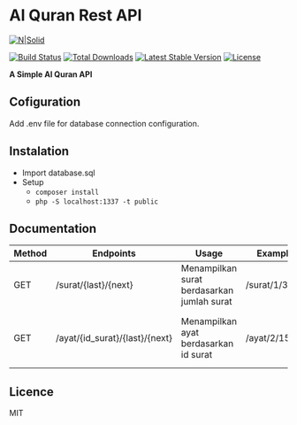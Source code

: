 # Al Quran Rest API

[![N|Solid](https://img.pngio.com/lumen-logo-api-framework-nordic-apis-lumen-png-558_246.png)](https://lumen.laravel.com)

[![Build Status](https://travis-ci.org/laravel/lumen-framework.svg)](https://travis-ci.org/laravel/lumen-framework)
[![Total Downloads](https://poser.pugx.org/laravel/lumen-framework/d/total.svg)](https://packagist.org/packages/laravel/lumen-framework)
[![Latest Stable Version](https://poser.pugx.org/laravel/lumen-framework/v/stable.svg)](https://packagist.org/packages/laravel/lumen-framework)
[![License](https://poser.pugx.org/laravel/lumen-framework/license.svg)](https://packagist.org/packages/laravel/lumen-framework)

**A Simple Al Quran API**

## Cofiguration
Add .env file for database connection configuration.

## Instalation
- Import database.sql
- Setup
    - `composer install`
    - `php -S localhost:1337 -t public`

## Documentation
| Method  |  Endpoints  | Usage | Example | Description |
| ------------ | ------------ | ------------ | ------------ | ------------ |
| GET  | /surat/{last}/{next}  | Menampilkan surat berdasarkan jumlah surat   | /surat/1/36 | Menampilkan surat mulai dari 1 sampai 36. |
| GET  |  /ayat/{id_surat}/{last}/{next}  | Menampilkan ayat berdasarkan id surat | /ayat/2/15/10 | Menampilkan 10 ayat mulai dari ayat 15 surat ke 2 |



## Licence
MIT

